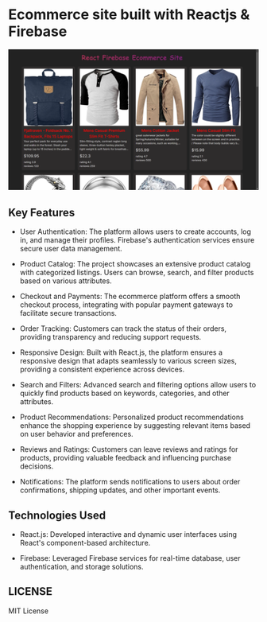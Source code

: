 # Ecommerce site built with Reactjs & Firebase

![home page](/images/home-page.png)

## Key Features

- User Authentication: The platform allows users to create accounts, log in, and manage their profiles. Firebase's authentication services ensure secure user data management.

- Product Catalog: The project showcases an extensive product catalog with categorized listings. Users can browse, search, and filter products based on various attributes.

- Checkout and Payments: The ecommerce platform offers a smooth checkout process, integrating with popular payment gateways to facilitate secure transactions.

- Order Tracking: Customers can track the status of their orders, providing transparency and reducing support requests.

- Responsive Design: Built with React.js, the platform ensures a responsive design that adapts seamlessly to various screen sizes, providing a consistent experience across devices.

- Search and Filters: Advanced search and filtering options allow users to quickly find products based on keywords, categories, and other attributes.

- Product Recommendations: Personalized product recommendations enhance the shopping experience by suggesting relevant items based on user behavior and preferences.

- Reviews and Ratings: Customers can leave reviews and ratings for products, providing valuable feedback and influencing purchase decisions.

- Notifications: The platform sends notifications to users about order confirmations, shipping updates, and other important events.

## Technologies Used

- React.js: Developed interactive and dynamic user interfaces using React's component-based architecture.

- Firebase: Leveraged Firebase services for real-time database, user authentication, and storage solutions.

## LICENSE

MIT License
